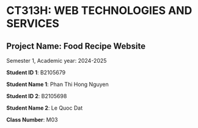 # CT313H: WEB TECHNOLOGIES AND SERVICES

## Project Name: Food Recipe Website

Semester 1, Academic year: 2024-2025

**Student ID 1**: B2105679

**Student Name 1**: Phan Thi Hong Nguyen

**Student ID 2**: B2105698

**Student Name 2**: Le Quoc Dat

**Class Number**: M03
